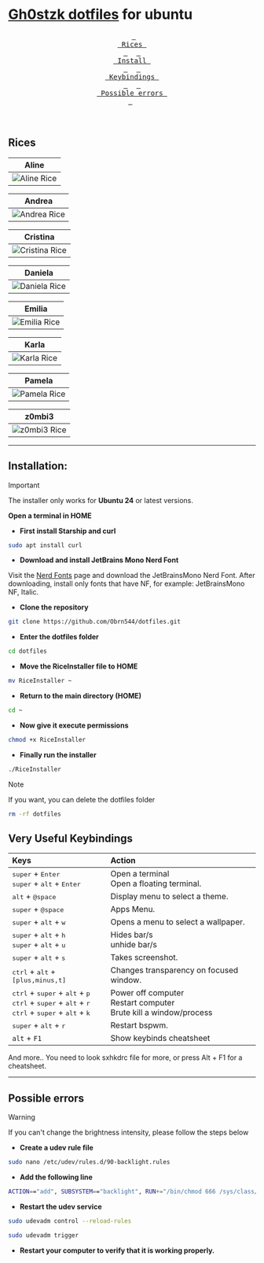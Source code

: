 # [Gh0stzk dotfiles](https://github.com/gh0stzk/dotfiles) for ubuntu

<div align="center">

&ensp;[<kbd> <br> Rices <br> </kbd>](#rices)&ensp;
&ensp;[<kbd> <br> Install <br> </kbd>](#installation)&ensp;
&ensp;[<kbd> <br> Keybindings <br> </kbd>](#very-useful-keybindings)&ensp;
&ensp;[<kbd> <br> Possible errors <br> </kbd>](#possible-errors)&ensp;
<br><br><br></div>

## Rices

|                                                                    Aline                                                                    |
| :-----------------------------------------------------------------------------------------------------------------------------------------: |
| <img src="https://res.cloudinary.com/diu2godjy/image/upload/v1737427312/Shot-2025-01-20-214136_uekm3d.png" alt="Aline Rice" align="center"> |

|                                                                    Andrea                                                                    |
| :------------------------------------------------------------------------------------------------------------------------------------------: |
| <img src="https://res.cloudinary.com/diu2godjy/image/upload/v1737427477/Shot-2025-01-20-214417_oxf5bf.png" alt="Andrea Rice" align="center"> |

|                                                                    Cristina                                                                    |
| :--------------------------------------------------------------------------------------------------------------------------------------------: |
| <img src="https://res.cloudinary.com/diu2godjy/image/upload/v1737427643/Shot-2025-01-20-214703_wxelja.png" alt="Cristina Rice" align="center"> |

|                                                                    Daniela                                                                    |
| :-------------------------------------------------------------------------------------------------------------------------------------------: |
| <img src="https://res.cloudinary.com/diu2godjy/image/upload/v1737427795/Shot-2025-01-20-214941_zn7bsa.png" alt="Daniela Rice" align="center"> |

|                                                                    Emilia                                                                    |
| :------------------------------------------------------------------------------------------------------------------------------------------: |
| <img src="https://res.cloudinary.com/diu2godjy/image/upload/v1737430124/Shot-2025-01-20-222828_ttdghe.png" alt="Emilia Rice" align="center"> |

|                                                                    Karla                                                                    |
| :-----------------------------------------------------------------------------------------------------------------------------------------: |
| <img src="https://res.cloudinary.com/diu2godjy/image/upload/v1737430171/Shot-2025-01-20-222916_k7r0mi.png" alt="Karla Rice" align="center"> |

|                                                                    Pamela                                                                    |
| :------------------------------------------------------------------------------------------------------------------------------------------: |
| <img src="https://res.cloudinary.com/diu2godjy/image/upload/v1737430253/Shot-2025-01-20-223038_cjb1lf.png" alt="Pamela Rice" align="center"> |

|                                                                    z0mbi3                                                                    |
| :------------------------------------------------------------------------------------------------------------------------------------------: |
| <img src="https://res.cloudinary.com/diu2godjy/image/upload/v1737430315/Shot-2025-01-20-223140_odbsuh.png" alt="z0mbi3 Rice" align="center"> |

---

## Installation:

> [!IMPORTANT]
> The installer only works for **Ubuntu 24** or latest versions.

<b>Open a terminal in HOME</b>

- **First install Starship and curl**

```sh
sudo apt install curl
```

- **Download and install JetBrains Mono Nerd Font**

Visit the [Nerd Fonts](https://www.nerdfonts.com/font-downloads) page and download the JetBrainsMono Nerd Font.
After downloading, install only fonts that have NF, for example: JetBrainsMono NF, Italic.

- **Clone the repository**

```sh
git clone https://github.com/Obrn544/dotfiles.git
```

- **Enter the dotfiles folder**

```sh
cd dotfiles
```

- **Move the RiceInstaller file to HOME**

```sh
mv RiceInstaller ~
```

- **Return to the main directory (HOME)**

```sh
cd ~
```

- **Now give it execute permissions**

```sh
chmod +x RiceInstaller
```

- **Finally run the installer**

```sh
./RiceInstaller
```

> [!NOTE]
> If you want, you can delete the dotfiles folder

```sh
rm -rf dotfiles
```

## Very Useful Keybindings

| Keys                                                                                                                                                                                                     | Action                                                                |
| :------------------------------------------------------------------------------------------------------------------------------------------------------------------------------------------------------- | :-------------------------------------------------------------------- |
| <kbd>super</kbd> + <kbd>Enter</kbd><br><kbd>super</kbd> + <kbd>alt</kbd> + <kbd>Enter</kbd>                                                                                                              | Open a terminal<br>Open a floating terminal.                          |
| <kbd>alt</kbd> + <kbd>@space</kbd>                                                                                                                                                                       | Display menu to select a theme.                                       |
| <kbd>super</kbd> + <kbd>@space</kbd>                                                                                                                                                                     | Apps Menu.                                                            |
| <kbd>super</kbd> + <kbd>alt</kbd> + <kbd>w</kbd>                                                                                                                                                         | Opens a menu to select a wallpaper.                                   |
| <kbd>super</kbd> + <kbd>alt</kbd> + <kbd>h</kbd><br><kbd>super</kbd> + <kbd>alt</kbd> + <kbd>u</kbd>                                                                                                     | Hides bar/s<br>unhide bar/s                                           |
| <kbd>super</kbd> + <kbd>alt</kbd> + <kbd>s</kbd>                                                                                                                                                         | Takes screenshot.                                                     |
| <kbd>ctrl</kbd> + <kbd>alt</kbd> + <kbd>[plus,minus,t]</kbd>                                                                                                                                             | Changes transparency on focused window.                               |
| <kbd>ctrl</kbd> + <kbd>super</kbd> + <kbd>alt</kbd> + <kbd>p</kbd><br><kbd>ctrl</kbd> + <kbd>super</kbd> + <kbd>alt</kbd> + <kbd>r</kbd><br><kbd>ctrl</kbd> + <kbd>super</kbd> + <kbd>alt</kbd> + <kbd>k | Power off computer<br>Restart computer<br>Brute kill a window/process |
| <kbd>super</kbd> + <kbd>alt</kbd> + <kbd>r</kbd>                                                                                                                                                         | Restart bspwm.                                                        |
| `alt` + `F1`                                                                                                                                                                                             | Show keybinds cheatsheet                                              |

And more.. You need to look sxhkdrc file for more, or press Alt + F1 for a cheatsheet.

---

## Possible errors

> [!WARNING]
> If you can't change the brightness intensity, please follow the steps below

- **Create a udev rule file**

```sh
sudo nano /etc/udev/rules.d/90-backlight.rules
```

- **Add the following line**

```sh
ACTION=="add", SUBSYSTEM=="backlight", RUN+="/bin/chmod 666 /sys/class/backlight/intel_backlight/brightness"
```

- **Restart the udev service**

```sh
sudo udevadm control --reload-rules
```

```sh
sudo udevadm trigger
```

- **Restart your computer to verify that it is working properly.**
